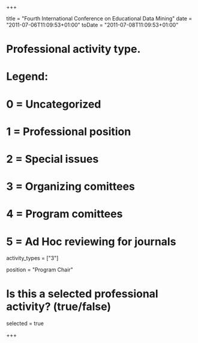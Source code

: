 +++ 

title = "Fourth International Conference on Educational Data Mining" 
date = "2011-07-06T11:09:53+01:00"
toDate = "2011-07-08T11:09:53+01:00"

# Professional activity type.
# Legend:
# 0 = Uncategorized
# 1 = Professional position
# 2 = Special issues
# 3 = Organizing comittees
# 4 = Program comittees
# 5 = Ad Hoc reviewing for journals

activity_types = ["3"]

position = "Program Chair"

# Is this a selected professional activity? (true/false)

selected = true 

+++
